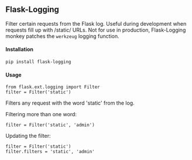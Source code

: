 ## Flask-Logging

Filter certain requests from the Flask log. Useful during development when requests fill up with /static/ URLs. Not for use in production, Flask-Logging monkey patches the ```werkzeug``` logging function.

#### Installation

```
pip install flask-logging
```

#### Usage

```
from flask.ext.logging import Filter
filter = Filter('static')
```

Filters any request with the word 'static' from the log.

Filtering more than one word:

```
filter = Filter('static', 'admin')
```

Updating the filter:

```
filter = Filter('static')
filter.filters = 'static', 'admin'
```
